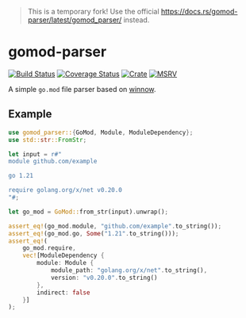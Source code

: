 > This is a temporary fork! Use the official https://docs.rs/gomod-parser/latest/gomod_parser/ instead.

# gomod-parser

[![Build Status](https://github.com/baz-scm/gomod-parser/workflows/PR/badge.svg)](https://github.com/baz-scm/gomod-parser/actions/workflows/pr.yml)
[![Coverage Status](https://coveralls.io/repos/github/baz-scm/gomod-parser/badge.svg?branch=main)](https://coveralls.io/github/baz-scm/gomod-parser?branch=main)
[![Crate](https://img.shields.io/crates/v/gomod-parser.svg)](https://crates.io/crates/gomod-parser)
[![MSRV](https://img.shields.io/crates/msrv/gomod-parser.svg)](https://blog.rust-lang.org/2022/11/03/Rust-1.65.0/)

A simple `go.mod` file parser based on [winnow](https://crates.io/crates/winnow).

## Example

```rust
use gomod_parser::{GoMod, Module, ModuleDependency};
use std::str::FromStr;

let input = r#"
module github.com/example

go 1.21

require golang.org/x/net v0.20.0
"#;

let go_mod = GoMod::from_str(input).unwrap();

assert_eq!(go_mod.module, "github.com/example".to_string());
assert_eq!(go_mod.go, Some("1.21".to_string()));
assert_eq!(
    go_mod.require,
    vec![ModuleDependency {
        module: Module {
            module_path: "golang.org/x/net".to_string(),
            version: "v0.20.0".to_string()
        },
        indirect: false
    }]
);
```
